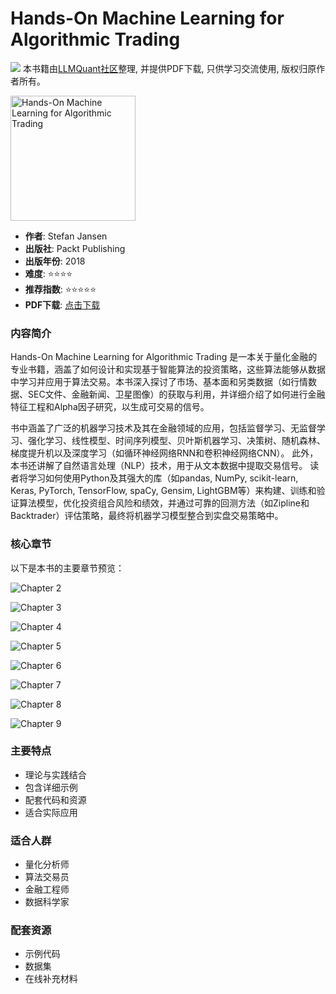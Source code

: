 # Hands-On Machine Learning for Algorithmic Trading

![](https://fastly.jsdelivr.net/gh/bucketio/img3@main/2024/09/04/1725464231869-e0b2f727-2a0f-4270-bf6c-31ddc350426a.gif)
本书籍由[LLMQuant社区](https://llmquant.com/)整理, 并提供PDF下载, 只供学习交流使用, 版权归原作者所有。

<img src="1.png" alt="Hands-On Machine Learning for Algorithmic Trading" width="200"/>

- **作者**: Stefan Jansen
- **出版社**: Packt Publishing
- **出版年份**: 2018
- **难度**: ⭐⭐⭐⭐
- **推荐指数**: ⭐⭐⭐⭐⭐
- **PDF下载**: [点击下载](https://quant-wiki.com/pdf/Hands-On%20Machine%20Learning%20for%20Algorithmic%20Trading.pdf)

### 内容简介

Hands-On Machine Learning for Algorithmic Trading 是一本关于量化金融的专业书籍，涵盖了如何设计和实现基于智能算法的投资策略，这些算法能够从数据中学习并应用于算法交易。本书深入探讨了市场、基本面和另类数据（如行情数据、SEC文件、金融新闻、卫星图像）的获取与利用，并详细介绍了如何进行金融特征工程和Alpha因子研究，以生成可交易的信号。

书中涵盖了广泛的机器学习技术及其在金融领域的应用，包括监督学习、无监督学习、强化学习、线性模型、时间序列模型、贝叶斯机器学习、决策树、随机森林、梯度提升机以及深度学习（如循环神经网络RNN和卷积神经网络CNN）。 此外，本书还讲解了自然语言处理（NLP）技术，用于从文本数据中提取交易信号。 读者将学习如何使用Python及其强大的库（如pandas, NumPy, scikit-learn, Keras, PyTorch, TensorFlow, spaCy, Gensim, LightGBM等）来构建、训练和验证算法模型，优化投资组合风险和绩效，并通过可靠的回测方法（如Zipline和Backtrader）评估策略，最终将机器学习模型整合到实盘交易策略中。

### 核心章节

以下是本书的主要章节预览：

![Chapter 2](2.png)

![Chapter 3](3.png)

![Chapter 4](4.png)

![Chapter 5](5.png)

![Chapter 6](6.png)

![Chapter 7](7.png)

![Chapter 8](8.png)

![Chapter 9](9.png)

### 主要特点

- 理论与实践结合
- 包含详细示例
- 配套代码和资源
- 适合实际应用

### 适合人群

- 量化分析师
- 算法交易员
- 金融工程师
- 数据科学家

### 配套资源

- 示例代码
- 数据集
- 在线补充材料